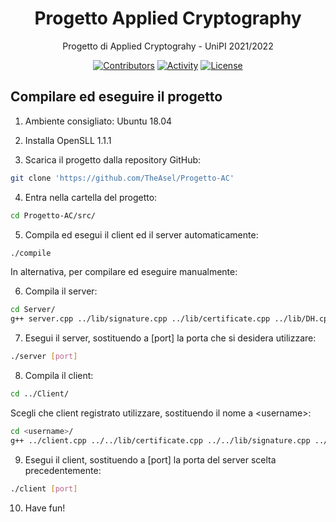 <div align="center">
  <h1>Progetto Applied Cryptography</h1>
</div>

<div align="center">

Progetto di Applied Cryptograhy - UniPI 2021/2022 

[![Contributors][contributors-badge]][contributors]
[![Activity][activity-badge]][activity]
[![License][license-badge]](COPYING)

</div>


[contributors-badge]: https://img.shields.io/github/contributors/TheAsel/Progetto-AC "Contributors"

[contributors]: https://github.com/TheAsel/Progetto-AC/graphs/contributors "Contributors"

[activity-badge]: https://img.shields.io/github/commit-activity/m/TheAsel/Progetto-AC "Activity"

[activity]: https://github.com/TheAsel/Progetto-AC/pulse "Activity"

[license-badge]: https://img.shields.io/github/license/TheAsel/Progetto-AC

## Compilare ed eseguire il progetto

1. Ambiente consigliato: Ubuntu 18.04

2. Installa OpenSLL 1.1.1

3. Scarica il progetto dalla repository GitHub:
```bash
git clone 'https://github.com/TheAsel/Progetto-AC'
```

4. Entra nella cartella del progetto:
```bash
cd Progetto-AC/src/
```

5. Compila ed esegui il client ed il server automaticamente:
```bash
./compile
```

In alternativa, per compilare ed eseguire manualmente:

6. Compila il server:
```bash
cd Server/
g++ server.cpp ../lib/signature.cpp ../lib/certificate.cpp ../lib/DH.cpp ../lib/cipher.cpp -o server -lcrypto -lpthread
```

7. Esegui il server, sostituendo a [port] la porta che si desidera utilizzare:
```bash
./server [port]
```

8. Compila il client:
```bash
cd ../Client/
```
Scegli che client registrato utilizzare, sostituendo il nome a \<username\>:
```bash
cd <username>/
g++ ../client.cpp ../../lib/certificate.cpp ../../lib/signature.cpp ../../lib/DH.cpp ../../lib/cipher.cpp -o client -lcrypto
```

9. Esegui il client, sostituendo a [port] la porta del server scelta precedentemente:
```bash
./client [port]
```

10. Have fun!
